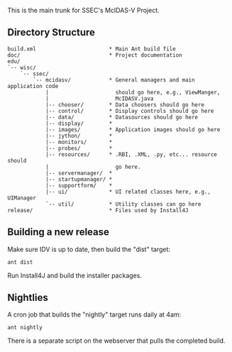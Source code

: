 This is the main trunk for SSEC's McIDAS-V Project.

Directory Structure
-------------------

    build.xml                       * Main Ant build file  
    doc/                            * Project documentation  
    edu/                            
    `-- wisc/                       
        `-- ssec/                   
            `-- mcidasv/            * General managers and main application code
                |                     should go here, e.g., ViewManger, 
                |                     McIDASV.java
                |-- chooser/        * Data choosers should go here
                |-- control/        * Display controls should go here
                |-- data/           * Datasources should go here
                |-- display/        * 
                |-- images/         * Application images should go here
                |-- jython/         * 
                |-- monitors/       * 
                |-- probes/         * 
                |-- resources/      * .RBI, .XML, .py, etc... resource should 
                |                     go here.
                |-- servermanager/  * 
                |-- startupmanager/ * 
                |-- supportform/    * 
                |-- ui/             * UI related classes here, e.g., UIManager
                `-- util/           * Utility classes can go here
    release/                        * Files used by Install4J

Building a new release
----------------------
Make sure IDV is up to date, then build the "dist" target:

    ant dist
    
Run Install4J and build the installer packages.

Nightlies
---------
A cron job that builds the "nightly" target runs daily at 4am:

    ant nightly
    
There is a separate script on the webserver that pulls the completed build.
